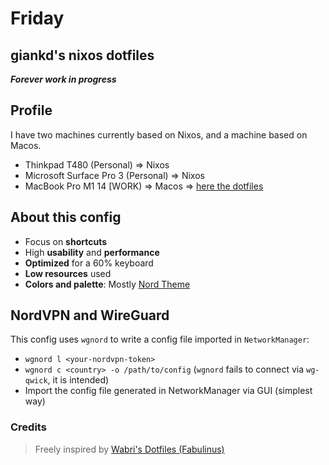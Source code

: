 # Friday

## giankd's nixos dotfiles

***Forever work in progress***

## Profile

I have two machines currently based on Nixos, and a machine based on Macos.

* Thinkpad T480 (Personal) => Nixos
* Microsoft Surface Pro 3 (Personal) => Nixos
* MacBook Pro M1 14 [WORK) => Macos => [here the dotfiles](https://github.com/giankd/mac-doftiles)

## About this config

* Focus on **shortcuts**
* High **usability** and **performance**
* **Optimized** for a 60% keyboard
* **Low resources** used
* **Colors and palette**: Mostly [Nord Theme](https://www.nordtheme.com/docs/colors-and-palettes)

## NordVPN and WireGuard

This config uses `wgnord` to write a config file imported in `NetworkManager`:

- `wgnord l <your-nordvpn-token>`
- `wgnord c <country> -o /path/to/config` (`wgnord` fails to connect via `wg-qwick`, it is intended)
- Import the config file generated in NetworkManager via GUI (simplest way)

### Credits

> Freely inspired by [Wabri's Dotfiles (Fabulinus)](https://github.com/Wabri/dotfiles/tree/main/profiles/Fabulinus)

